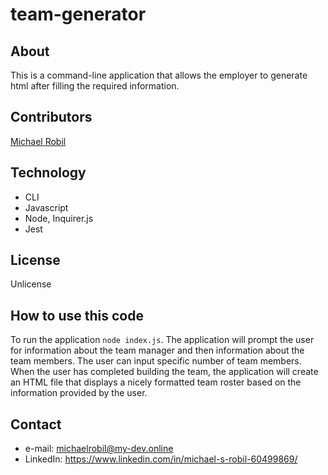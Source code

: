 # team-generator

## About
This is a command-line application that allows the employer to generate html after filling the required information. 

## Contributors
[Michael Robil](https://github.com/michaelrobil)

## Technology
- CLI
- Javascript
- Node, Inquirer.js
- Jest

## License
Unlicense

## How to use this code
To run the application ```node index.js```.
The application will prompt the user for information about the team manager and then information about the team members. The user can input specific number of team members. When the user has completed building the team, the application will create an HTML file that displays a nicely formatted team roster based on the information provided by the user.

## Contact

- e-mail: michaelrobil@my-dev.online
- LinkedIn: https://www.linkedin.com/in/michael-s-robil-60499869/
